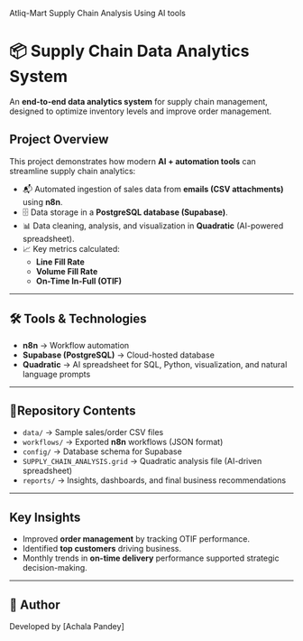 
Atliq-Mart Supply Chain Analysis Using AI tools 
# 📦 Supply Chain Data Analytics System

An **end-to-end data analytics system** for supply chain management, designed to optimize inventory levels and improve order management.

##  Project Overview

This project demonstrates how modern **AI + automation tools** can streamline supply chain analytics:

- 📬 Automated ingestion of sales data from **emails (CSV attachments)** using **n8n**.
- 🗄️ Data storage in a **PostgreSQL database (Supabase)**.
- 📊 Data cleaning, analysis, and visualization in **Quadratic** (AI-powered spreadsheet).
- 📈 Key metrics calculated:  
  - **Line Fill Rate**  
  - **Volume Fill Rate**  
  - **On-Time In-Full (OTIF)**  

---

## 🛠️ Tools & Technologies

- **n8n** → Workflow automation  
- **Supabase (PostgreSQL)** → Cloud-hosted database  
- **Quadratic** → AI spreadsheet for SQL, Python, visualization, and natural language prompts  

---

## 📂Repository Contents

- `data/` → Sample sales/order CSV files  
- `workflows/` → Exported **n8n** workflows (JSON format)  
- `config/` → Database schema for Supabase  
- `SUPPLY_CHAIN_ANALYSIS.grid` → Quadratic analysis file (AI-driven spreadsheet)  
- `reports/` → Insights, dashboards, and final business recommendations  

---

##  Key Insights

- Improved **order management** by tracking OTIF performance.  
- Identified **top customers** driving business.  
- Monthly trends in **on-time delivery** performance supported strategic decision-making.  



---

## 👤 Author

Developed by [Achala Pandey]

